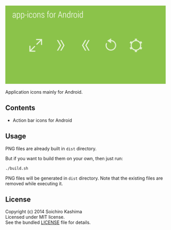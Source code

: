 ![](all.png "app-icons")

Application icons mainly for Android.

## Contents

* Action bar icons for Android

## Usage

PNG files are already built in `dist` directory.

But if you want to build them on your own, then just run:

```sh
./build.sh
```

PNG files will be generated in `dist` directory.
Note that the existing files are removed while executing it.

## License

Copyright (c) 2014 Soichiro Kashima  
Licensed under MIT license.  
See the bundled [LICENSE](LICENSE) file for details.
